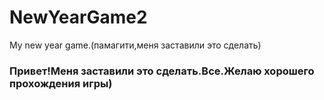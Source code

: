 # NewYearGame2
My new year game.(памагити,меня заставили это сделать)
### Привет!Меня заставили это сделать.Все.Желаю хорошего прохождения игры)
